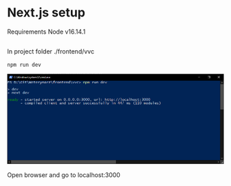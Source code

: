 # Next.js setup

Requirements
Node v16.14.1

##

In project folder ./frontend/vvc
```
npm run dev
```
![Run](next_run_example.png)

Open browser and go to localhost:3000
